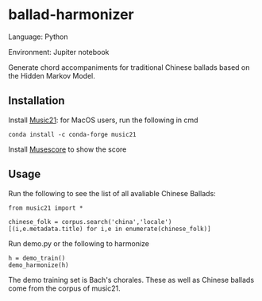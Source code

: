# ballad-harmonizer

Language: Python

Environment: Jupiter notebook

Generate chord accompaniments for traditional Chinese ballads based on the Hidden Markov Model.

## Installation


Install [Music21](https://web.mit.edu/music21/doc/): for MacOS users, run the following in cmd
```
conda install -c conda-forge music21 
```

Install [Musescore](https://musescore.org/en/download ) to show the score

## Usage

Run the following to see the list of all avaliable Chinese Ballads:
```
from music21 import *

chinese_folk = corpus.search('china','locale')
[(i,e.metadata.title) for i,e in enumerate(chinese_folk)] 
```

Run demo.py or the following to harmonize 
```
h = demo_train()
demo_harmonize(h)
```


The demo training set is Bach's chorales. These as well as Chinese ballads come from the corpus of music21. 
